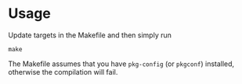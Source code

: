 Usage
=====

Update targets in the Makefile and then simply run

    make

The Makefile assumes that you have `pkg-config` (or `pkgconf`) installed, otherwise the compilation will fail.

